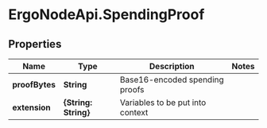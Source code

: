 # ErgoNodeApi.SpendingProof

## Properties

Name | Type | Description | Notes
------------ | ------------- | ------------- | -------------
**proofBytes** | **String** | Base16-encoded spending proofs | 
**extension** | **{String: String}** | Variables to be put into context | 


